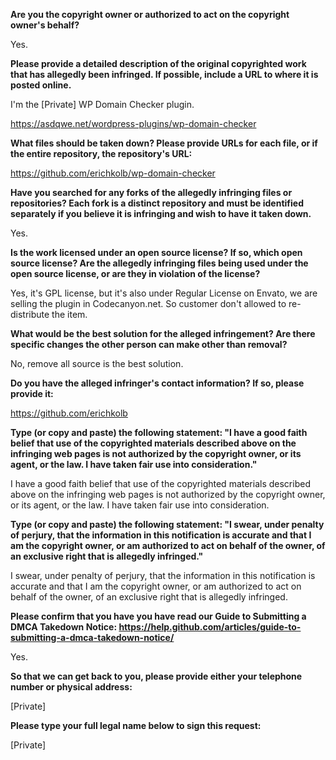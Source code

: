 **Are you the copyright owner or authorized to act on the copyright owner's behalf?**

Yes.

**Please provide a detailed description of the original copyrighted work that has allegedly been infringed. If possible, include a URL to where it is posted online.**

I'm the [Private] WP Domain Checker plugin.

https://asdqwe.net/wordpress-plugins/wp-domain-checker

**What files should be taken down? Please provide URLs for each file, or if the entire repository, the repository's URL:**

https://github.com/erichkolb/wp-domain-checker

**Have you searched for any forks of the allegedly infringing files or repositories? Each fork is a distinct repository and must be identified separately if you believe it is infringing and wish to have it taken down.**

Yes.

**Is the work licensed under an open source license? If so, which open source license? Are the allegedly infringing files being used under the open source license, or are they in violation of the license?**

Yes, it's GPL license, but it's also under Regular License on Envato, we are selling the plugin in Codecanyon.net. So customer don't allowed to re-distribute the item.

**What would be the best solution for the alleged infringement? Are there specific changes the other person can make other than removal?**

No, remove all source is the best solution.

**Do you have the alleged infringer's contact information? If so, please provide it:**

https://github.com/erichkolb

**Type (or copy and paste) the following statement: "I have a good faith belief that use of the copyrighted materials described above on the infringing web pages is not authorized by the copyright owner, or its agent, or the law. I have taken fair use into consideration."**

I have a good faith belief that use of the copyrighted materials described above on the infringing web pages is not authorized by the copyright owner, or its agent, or the law. I have taken fair use into consideration.

**Type (or copy and paste) the following statement: "I swear, under penalty of perjury, that the information in this notification is accurate and that I am the copyright owner, or am authorized to act on behalf of the owner, of an exclusive right that is allegedly infringed."**

I swear, under penalty of perjury, that the information in this notification is accurate and that I am the copyright owner, or am authorized to act on behalf of the owner, of an exclusive right that is allegedly infringed.

**Please confirm that you have you have read our Guide to Submitting a DMCA Takedown Notice: https://help.github.com/articles/guide-to-submitting-a-dmca-takedown-notice/**

Yes.

**So that we can get back to you, please provide either your telephone number or physical address:**

[Private]

**Please type your full legal name below to sign this request:**

[Private]
